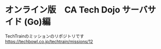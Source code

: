 # オンライン版　CA Tech Dojo サーバサイド (Go)編

TechTrainのミッションのリポジトリです
https://techbowl.co.jp/techtrain/missions/12